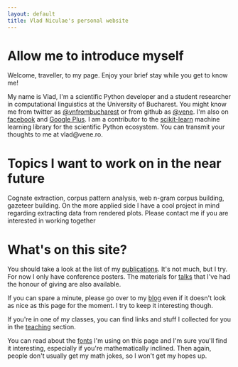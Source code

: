 ```yaml
---
layout: default
title: Vlad Niculae's personal website
---
```

# Allow me to introduce myself
Welcome, traveller, to my page. Enjoy your brief stay while you get to
know me!

My name is Vlad, I'm a scientific Python developer and a student researcher
in computational linguistics at the University of Bucharest. You might know me
from twitter as [@vnfrombucharest](https://www.twitter.com/vnfrombucharest) or
from github as [@vene](https://www.github.com/vene). I'm also on 
[facebook](https://www.facebook.com/vlad.niculae) and
[Google Plus](http://gplus.to/vladn). I am a contributor to the
[scikit-learn](http://scikit-learn.org) machine learning library for the
scientific Python ecosystem. You can transmit your thoughts to me at 
vlad<span style="display:none">hunter2</span>@vene.ro.

# Topics I want to work on in the near future

Cognate extraction, corpus pattern analysis, web n-gram corpus building,
gazeteer building. On the more applied side I have a cool project in mind
regarding extracting data from rendered plots. Please contact me if you are
interested in working together 

# What's on this site?

You should take a look at the list of my [publications](papers.html). It's not
much, but I try. For now I only have conference posters. The materials for
[talks](talks.html) that I've had the honour of giving are also available.

If you can spare a minute, please go over to my [blog](http://blog.vene.ro/)
even if it doesn't look as nice as this page for the moment. I try to keep it
interesting though.

If you're in one of my classes, you can find links and stuff I collected for
you in the [teaching](teaching.html) section.

You can read about the [fonts](fonts.html) I'm using on this page and I'm sure
you'll find it interesting, especially if you're mathematically inclined. Then
again, people don't usually get my math jokes, so I won't get my hopes up.
